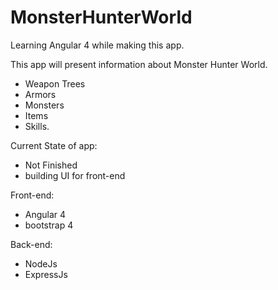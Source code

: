 # MonsterHunterWorld
Learning Angular 4 while making this app.

This app will present information about Monster Hunter World.
  * Weapon Trees
  * Armors
  * Monsters
  * Items
  * Skills.

Current State of app:
  * Not Finished
  * building UI for front-end
  
  
  
Front-end:
* Angular 4
* bootstrap 4

Back-end:
* NodeJs
* ExpressJs


  
